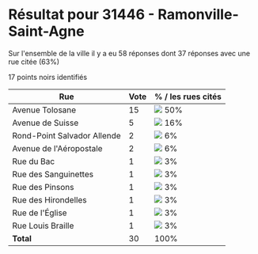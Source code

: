 # Résultat pour 31446 - Ramonville-Saint-Agne

Sur l'ensemble de la ville il y a eu 58 réponses dont 37 réponses avec une rue citée (63%)

17 points noirs identifiés

| Rue | Vote | % / les rues cités|
|-----|------|-------------------|
| Avenue Tolosane | 15 | <img src="../../img/bar_50.gif" />&nbsp;50%|
| Avenue de Suisse | 5 | <img src="../../img/bar_16.gif" />&nbsp;16%|
| Rond-Point Salvador Allende | 2 | <img src="../../img/bar_6.gif" />&nbsp;6%|
| Avenue de l'Aéropostale | 2 | <img src="../../img/bar_6.gif" />&nbsp;6%|
| Rue du Bac | 1 | <img src="../../img/bar_3.gif" />&nbsp;3%|
| Rue des Sanguinettes | 1 | <img src="../../img/bar_3.gif" />&nbsp;3%|
| Rue des Pinsons | 1 | <img src="../../img/bar_3.gif" />&nbsp;3%|
| Rue des Hirondelles | 1 | <img src="../../img/bar_3.gif" />&nbsp;3%|
| Rue de l'Église | 1 | <img src="../../img/bar_3.gif" />&nbsp;3%|
| Rue Louis Braille | 1 | <img src="../../img/bar_3.gif" />&nbsp;3%|
| **Total** | 30 | 100%|
